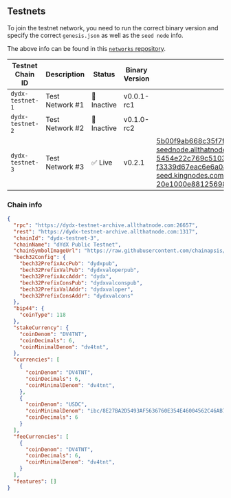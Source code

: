## Testnets

To join the testnet network, you need to run the correct binary version and specify the correct `genesis.json` as well as the `seed node` info.

The above info can be found in this [`networks` repository](https://github.com/dydxprotocol/networks).

| Testnet Chain ID | Description     | Status     | Binary Version | Seed Node ID and IP Address                                                                                                                                                                                                                                                                                           | Github                                                                    |
| ---------------- | --------------- | ---------- | -------------- | --------------------------------------------------------------------------------------------------------------------------------------------------------------------------------------------------------------------------------------------------------------------------------------------------------------------- | ------------------------------------------------------------------------- |
| `dydx-testnet-1` | Test Network #1 | 🔴 Inactive | v0.0.1-rc1     |                                                                                                                                                                                                                                                                                                                       | [Link](https://github.com/dydxprotocol/networks/tree/main/dydx-testnet-1) |
| `dydx-testnet-2` | Test Network #2 | 🔴 Inactive | v0.1.0-rc2     |                                                                                                                                                                                                                                                                                                                       | [Link](https://github.com/dydxprotocol/networks/tree/main/dydx-testnet-2) |
| `dydx-testnet-3` | Test Network #3 | ✅ Live     | v0.2.1         | 5b00f9ab668c35f7fcaff9a0607da59273bee399@dydx-testnet3-seednode.allthatnode.com:26656, 5454e22c769c5103e51c336121c532e9d6289348@tenderseed.ccvalidators.com:29103, f3339d67eac6e6a082555d2db6556ee4c0ce5f61@test-dydx-seed.kingnodes.com:26856, 20e1000e88125698264454a884812746c2eb4807@seeds.lavenderfive.com:23856 | [Link](https://github.com/dydxprotocol/networks/tree/main/dydx-testnet-3) |


### Chain info
```json
{
  "rpc": "https://dydx-testnet-archive.allthatnode.com:26657",
  "rest": "https://dydx-testnet-archive.allthatnode.com:1317",
  "chainId": "dydx-testnet-3",
  "chainName": "dYdX Public Testnet",
  "chainSymbolImageUrl": "https://raw.githubusercontent.com/chainapsis/keplr-chain-registry/main/images/dydx-testnet-3/chain.png",
  "bech32Config": {
    "bech32PrefixAccPub": "dydxpub",
    "bech32PrefixValPub": "dydxvaloperpub",
    "bech32PrefixAccAddr": "dydx",
    "bech32PrefixConsPub": "dydxvalconspub",
    "bech32PrefixValAddr": "dydxvaloper",
    "bech32PrefixConsAddr": "dydxvalcons"
  },
  "bip44": {
    "coinType": 118
  },
  "stakeCurrency": {
    "coinDenom": "DV4TNT",
    "coinDecimals": 6,
    "coinMinimalDenom": "dv4tnt",
  },
  "currencies": [
    {
      "coinDenom": "DV4TNT",
      "coinDecimals": 6,
      "coinMinimalDenom": "dv4tnt",
    },
    {
      "coinDenom": "USDC",
      "coinMinimalDenom": "ibc/8E27BA2D5493AF5636760E354E46004562C46AB7EC0CC4C1CA14E9E20E2545B5",
      "coinDecimals": 6
    }
  ],
  "feeCurrencies": [
    {
      "coinDenom": "DV4TNT",
      "coinDecimals": 6,
      "coinMinimalDenom": "dv4tnt",
    }
  ],
  "features": []
}
```
